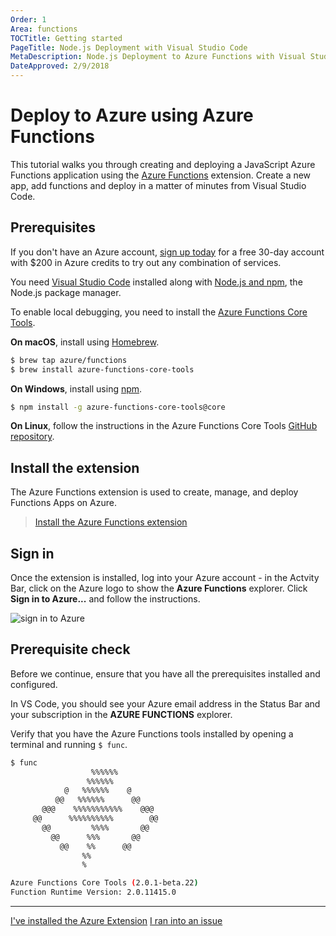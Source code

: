 ```yaml
---
Order: 1
Area: functions
TOCTitle: Getting started
PageTitle: Node.js Deployment with Visual Studio Code
MetaDescription: Node.js Deployment to Azure Functions with Visual Studio Code
DateApproved: 2/9/2018
---
```

# Deploy to Azure using Azure Functions

This tutorial walks you through creating and deploying a JavaScript Azure Functions application using the [Azure Functions](https://marketplace.visualstudio.com/items?itemName=ms-azuretools.vscode-azurefunctions) extension. Create a new app, add functions and deploy in a matter of minutes from Visual Studio Code.

## Prerequisites

If you don't have an Azure account, [sign up today](https://azure.microsoft.com/en-us/free/?utm_source=campaign&utm_campaign=vscode-tutorial-functions-extension&mktingSource=vscode-tutorial-functions-extension) for a free 30-day account with $200 in Azure credits to try out any combination of services.

You need [Visual Studio Code](https://code.visualstudio.com/) installed along with [Node.js and npm](https://nodejs.org/en/download), the Node.js package manager.

To enable local debugging, you need to install the [Azure Functions Core Tools](https://github.com/Azure/azure-functions-core-tools#installing).

**On macOS**, install using [Homebrew](https://brew.sh/).

```bash
$ brew tap azure/functions
$ brew install azure-functions-core-tools
```

**On Windows**, install using [npm](https://npmjs.com).

```bash
$ npm install -g azure-functions-core-tools@core
```

**On Linux**, follow the instructions in the Azure Functions Core Tools [GitHub repository](https://github.com/Azure/azure-functions-core-tools#linux).

## Install the extension

The Azure Functions extension is used to create, manage, and deploy Functions Apps on Azure.

> <a class="tutorial-install-extension-btn" href="vscode:extension/ms-azuretools.vscode-azurefunctions">Install the Azure Functions extension</a>

## Sign in

Once the extension is installed, log into your Azure account - in the Actvity Bar, click on the Azure logo to show the **Azure Functions** explorer. Click **Sign in to Azure...** and follow the instructions.


![sign in to Azure](images/functions-extension/sign-in.png)

## Prerequisite check

Before we continue, ensure that you have all the prerequisites installed and configured.

In VS Code, you should see your Azure email address in the Status Bar and your subscription in the **AZURE FUNCTIONS** explorer.

Verify that you have the Azure Functions tools installed by opening a terminal and running `$ func`.

```bash
$ func
                  %%%%%%
                 %%%%%%
            @   %%%%%%    @
          @@   %%%%%%      @@
       @@@    %%%%%%%%%%%    @@@
     @@      %%%%%%%%%%        @@
       @@         %%%%       @@
         @@      %%%       @@
           @@    %%      @@
                %%
                %

Azure Functions Core Tools (2.0.1-beta.22)
Function Runtime Version: 2.0.11415.0
```

----

<a class="tutorial-next-btn" href="/tutorials/functions-extension/create-app">I've installed the Azure Extension</a>
<a class="tutorial-feedback-btn" onclick="reportIssue('node-deployment-azurefunctions', 'getting-started')" href="javascript:void(0)">I ran into an issue</a>

